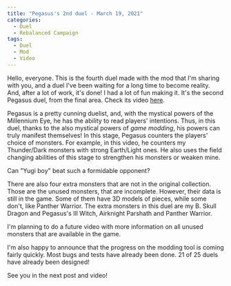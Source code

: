 ```yaml
---
title: "Pegasus's 2nd duel - March 19, 2021"
categories:
  - Duel
  - Rebalanced Campaign
tags:
  - Duel
  - Mod
  - Video
---
```


Hello, everyone. This is the fourth duel made with the mod that I'm sharing with you, and a duel I've been waiting for a long time to become reality. And, after a lot of work, it's done! I had a lot of fun making it. It's the second Pegasus duel, from the final area. Check its video 
[here](https://www.youtube.com/watch?v=Pk891u8CcGM).

Pegasus is a pretty cunning duelist, and, with the mystical powers of the Millennium Eye, he has the ability to read players' intentions. Thus, in this duel, thanks to the also mystical powers of *game modding*, his powers can truly manifest themselves! In this stage, Pegasus counters the players' choice of monsters. For example, in this video, he counters my Thunder/Dark monsters with strong Earth/Light ones. He also uses the field changing abilities of this stage to strengthen his monsters or weaken mine.

Can "Yugi boy" beat such a formidable opponent?

There are also four extra monsters that are not in the original collection. Those are the unused monsters, that are incomplete. However, their data is still in the game. Some of them have 3D models of pieces, while some don't, like Panther Warrior. The extra monsters in this duel are my B. Skull Dragon and Pegasus's Ill Witch, Airknight Parshath and Panther Warrior.

I'm planning to do a future video with more information on all unused monsters that are available in the game.

I'm also happy to announce that the progress on the modding tool is coming fairly quickly. Most bugs and tests have already been done. 21 of 25 duels have already been designed!

See you in the next post and video!

<script type='text/javascript' src='https://storage.ko-fi.com/cdn/widget/Widget_2.js'></script><script type='text/javascript'>kofiwidget2.init('Support Me on Ko-fi', '#000000', 'J3J146LLW');kofiwidget2.draw();</script> 
